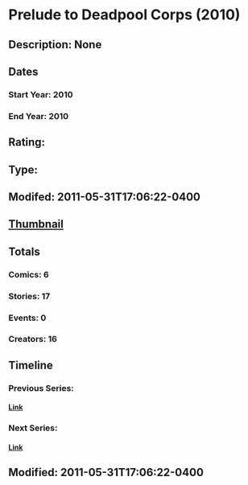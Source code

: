 # Prelude to Deadpool Corps (2010)
## Description: None
## Dates
### Start Year: 2010
### End Year: 2010
## Rating: 
## Type: 
## Modifed: 2011-05-31T17:06:22-0400
## [Thumbnail](http://i.annihil.us/u/prod/marvel/i/mg/6/00/4ba965b0525c3.jpg)
## Totals
### Comics: 6
### Stories: 17
### Events: 0
### Creators: 16
## Timeline
### Previous Series: 
#### [Link]()
### Next Series: 
#### [Link]()
## Modified: 2011-05-31T17:06:22-0400
